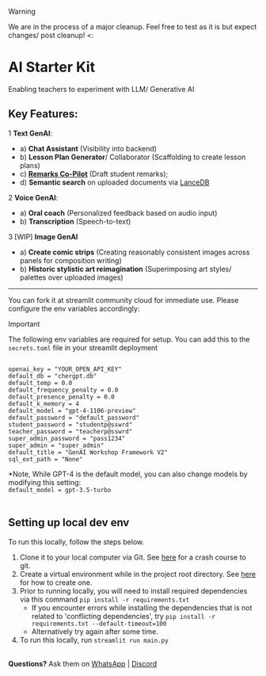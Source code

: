 > [!WARNING]  
> We are in the process of a major cleanup. Feel free to test as it is but expect changes/ post cleanup! <:

# AI Starter Kit

Enabling teachers to experiment with LLM/ Generative AI 

## Key Features:

1 **Text GenAI**:
- a) **Chat Assistant** (Visibility into backend)
- b) **Lesson Plan Generator**/ Collaborator (Scaffolding to create lesson plans)
- c) **[Remarks Co-Pilot](https://remarkscopilot.vercel.app/)** (Draft student remarks); 
- d) **Semantic search** on uploaded documents via [LanceDB](https://lancedb.com/)

2 **Voice GenAI**:
- a) **Oral coach** (Personalized feedback based on audio input)
- b) **Transcription** (Speech-to-text)

3 [WIP] **Image GenAI**
- a) **Create comic strips** (Creating reasonably consistent images across panels for composition writing)
- b) **Historic stylistic art reimagination** (Superimposing art styles/ palettes over uploaded images)

---

You can fork it at streamlit community cloud for immediate use. Please configure the env variables accordingly:

> [!IMPORTANT]  
> The following env variables are required for setup. You can add this to the `secrets.toml` file in your streamlit deployment

```

openai_key = "YOUR_OPEN_API_KEY"
default_db = "chergpt.db"
default_temp = 0.0
default_frequency_penalty = 0.0
default_presence_penalty = 0.0
default_k_memory = 4
default_model = "gpt-4-1106-preview"
default_password = "default_password"
student_password = "studentp@sswrd"
teacher_password = "teacherp@sswrd"
super_admin_password = "pass1234"
super_admin = "super_admin"
default_title = "GenAI Workshop Framework V2"
sql_ext_path = "None"
```

*Note, While GPT-4 is the default model, you can also change models by modifying this setting:<br>
`default_model = gpt-3.5-turbo`
<br><br>

## Setting up local dev env

To run this locally, follow the steps below. 

1. Clone it to your local computer via Git. See [here](https://teachertech.beehiiv.com/p/git-for-beginners) for a crash course to git.
2. Create a virtual environment while in the project root directory. See [here](https://realpython.com/python-virtual-environments-a-primer/#create-it) for how to create one.
3. Prior to running locally, you will need to install required dependencies via this command `pip install -r requirements.txt`
    - If you encounter errors while installing the dependencies that is not related to 'conflicting dependencies', try `pip install -r requirements.txt --default-timeout=100`
    - Alternatively try again after some time.
4. To run this locally, run `streamlit run main.py` 
<br><br>

**Questions?** Ask them on [WhatsApp](https://chat.whatsapp.com/LTNrg30pSil6vuq4zpnhc2) | [Discord](https://discord.gg/dYKVqzfdNH)
